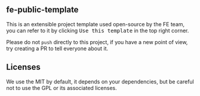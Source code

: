 ## fe-public-template

This is an extensible project template used open-source by the FE team,
you can refer to it by clicking <kbd>Use this template</kbd> in the top right corner.

Please do not `push` directly to this project, if you have a new point of view, try creating a PR to tell everyone about it.

## Licenses

We use the MIT by default, it depends on your dependencies, but be careful not to use the GPL or its associated licenses.
